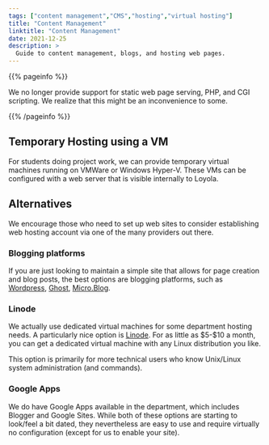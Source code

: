 ```yaml
---
tags: ["content management","CMS","hosting","virtual hosting"]
title: "Content Management"
linktitle: "Content Management"
date: 2021-12-25
description: >
  Guide to content management, blogs, and hosting web pages.
---
```


{{% pageinfo %}}

We no longer provide support for static web page serving, PHP, and CGI
scripting. We realize that this might be an inconvenience to some.

{{% /pageinfo %}}

## Temporary Hosting using a VM

For students doing project work, we can provide temporary virtual machines running on VMWare or Windows Hyper-V.
These VMs can be configured with a web server that is visible internally to Loyola.

## Alternatives

We encourage those who need to set up web sites to consider establishing
web hosting account via one of the many providers out there.

### Blogging platforms

If you are just looking to maintain a simple site that allows for page creation and blog posts, the best options are blogging platforms, such as [Wordpress](https://wordpress.com), [Ghost](https://ghost.org), [Micro.Blog](https://micro.blog).

### Linode

We actually use dedicated virtual machines for some department hosting needs. A particularly nice option is [Linode](https://linode.com). For as little as \$5-\$10 a month, you can get a dedicated virtual machine with any Linux distribution you like.

This option is primarily for more technical users who know Unix/Linux system administration (and commands).

### Google Apps

We do have Google Apps available in the department, which includes Blogger and Google Sites. While both of these options are starting to look/feel a bit dated, they nevertheless are easy to use and require virtually no configuration (except for us to enable your site).

